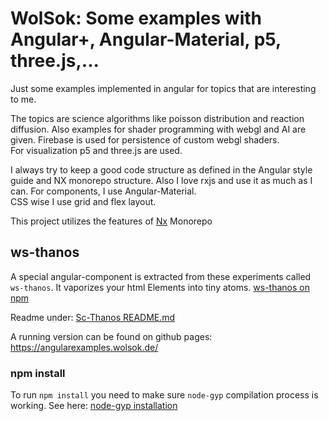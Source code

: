 # WolSok: Some examples with Angular+, Angular-Material, p5, three.js,...

Just some examples implemented in angular for topics that are interesting to me.

The topics are science algorithms like poisson distribution and reaction diffusion. Also examples for shader programming
with webgl and AI are given. Firebase is used for persistence of custom webgl shaders.  
For visualization p5 and three.js are used.

I always try to keep a good code structure as defined in the Angular style guide and NX monorepo structure. Also I love
rxjs and use it as much as I can. For components, I use Angular-Material.  
CSS wise I use grid and flex layout.

This project utilizes the features of [Nx](https://nx.dev/l/a/getting-started/intro) Monorepo

## ws-thanos

A special angular-component is extracted from these experiments called `ws-thanos`. It vaporizes your html Elements into
tiny atoms.
[ws-thanos on npm](https://www.npmjs.com/package/ws-thanos)

Readme under: [Sc-Thanos README.md](./libs/public/ws-thanos/README.md)

A running version can be found on github pages: https://angularexamples.wolsok.de/

### npm install

To run `npm install` you need to make sure `node-gyp` compilation process is working. See here: [node-gyp installation](https://github.com/nodejs/node-gyp#installation)
